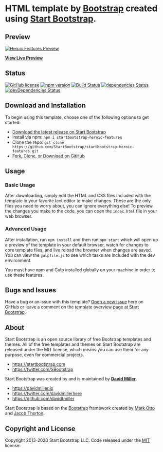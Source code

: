 # HTML template by [Bootstrap](https://getbootstrap.com/) created using [Start Bootstrap](https://startbootstrap.com/).

## Preview

[![Heroic Features Preview](https://assets.startbootstrap.com/img/screenshots/templates/heroic-features.png)](https://startbootstrap.github.io/startbootstrap-heroic-features/)

**[View Live Preview](https://startbootstrap.github.io/startbootstrap-heroic-features/)**

## Status

[![GitHub license](https://img.shields.io/badge/license-MIT-blue.svg)](https://raw.githubusercontent.com/StartBootstrap/startbootstrap-heroic-features/master/LICENSE)
[![npm version](https://img.shields.io/npm/v/startbootstrap-heroic-features.svg)](https://www.npmjs.com/package/startbootstrap-heroic-features)
[![Build Status](https://travis-ci.org/StartBootstrap/startbootstrap-heroic-features.svg?branch=master)](https://travis-ci.org/StartBootstrap/startbootstrap-heroic-features)
[![dependencies Status](https://david-dm.org/StartBootstrap/startbootstrap-heroic-features/status.svg)](https://david-dm.org/StartBootstrap/startbootstrap-heroic-features)
[![devDependencies Status](https://david-dm.org/StartBootstrap/startbootstrap-heroic-features/dev-status.svg)](https://david-dm.org/StartBootstrap/startbootstrap-heroic-features?type=dev)

## Download and Installation

To begin using this template, choose one of the following options to get started:

* [Download the latest release on Start Bootstrap](https://startbootstrap.com/template/heroic-features/)
* Install via npm: `npm i startbootstrap-heroic-features`
* Clone the repo: `git clone https://github.com/StartBootstrap/startbootstrap-heroic-features.git`
* [Fork, Clone, or Download on GitHub](https://github.com/StartBootstrap/startbootstrap-heroic-features)

## Usage

### Basic Usage

After downloading, simply edit the HTML and CSS files included with the template in your favorite text editor to make changes. These are the only files you need to worry about, you can ignore everything else! To preview the changes you make to the code, you can open the `index.html` file in your web browser.

### Advanced Usage

After installation, run `npm install` and then run `npm start` which will open up a preview of the template in your default browser, watch for changes to core template files, and live reload the browser when changes are saved. You can view the `gulpfile.js` to see which tasks are included with the dev environment.

You must have npm and Gulp installed globally on your machine in order to use these features.

## Bugs and Issues

Have a bug or an issue with this template? [Open a new issue](https://github.com/StartBootstrap/startbootstrap-heroic-features/issues) here on GitHub or leave a comment on the [template overview page at Start Bootstrap](https://startbootstrap.com/template/heroic-features/).

## About

Start Bootstrap is an open source library of free Bootstrap templates and themes. All of the free templates and themes on Start Bootstrap are released under the MIT license, which means you can use them for any purpose, even for commercial projects.

* <https://startbootstrap.com>
* <https://twitter.com/SBootstrap>

Start Bootstrap was created by and is maintained by **[David Miller](https://davidmiller.io/)**.

* <https://davidmiller.io>
* <https://twitter.com/davidmillerhere>
* <https://github.com/davidtmiller>

Start Bootstrap is based on the [Bootstrap](https://getbootstrap.com/) framework created by [Mark Otto](https://twitter.com/mdo) and [Jacob Thorton](https://twitter.com/fat).

## Copyright and License

Copyright 2013-2020 Start Bootstrap LLC. Code released under the [MIT](https://github.com/StartBootstrap/startbootstrap-heroic-features/blob/gh-pages/LICENSE) license.
